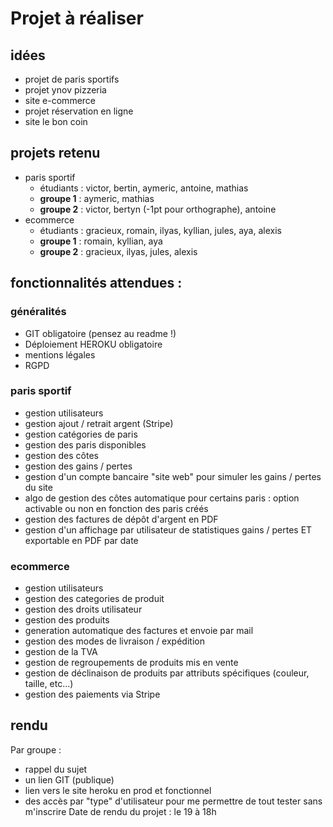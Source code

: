 # Projet à réaliser

## idées
- projet de paris sportifs
- projet ynov pizzeria
- site e-commerce
- projet réservation en ligne
- site le bon coin

## projets retenu

- paris sportif
    - étudiants : victor, bertin, aymeric, antoine, mathias
    - **groupe 1** : aymeric, mathias
    - **groupe 2** : victor, bertyn (-1pt pour orthographe), antoine
- ecommerce
    - étudiants : gracieux, romain, ilyas, kyllian, jules, aya, alexis
    - **groupe 1** : romain, kyllian, aya
    - **groupe 2** : gracieux, ilyas, jules, alexis
    
## fonctionnalités attendues :

### généralités
- GIT obligatoire (pensez au readme !)
- Déploiement HEROKU obligatoire
- mentions légales
- RGPD


### paris sportif
- gestion utilisateurs
- gestion ajout / retrait argent (Stripe)
- gestion catégories de paris
- gestion des paris disponibles
- gestion des côtes
- gestion des gains / pertes
- gestion d'un compte bancaire "site web" pour simuler les gains / pertes du site
- algo de gestion des côtes automatique pour certains paris : option activable ou non en fonction des paris créés
- gestion des factures de dépôt d'argent en PDF
- gestion d'un affichage par utilisateur de statistiques gains / pertes ET exportable en PDF par date

### ecommerce
- gestion utilisateurs
- gestion des categories de produit
- gestion des droits utilisateur
- gestion des produits
- generation automatique des factures et envoie par mail
- gestion des modes de livraison / expédition
- gestion de la TVA
- gestion de regroupements de produits mis en vente
- gestion de déclinaison de produits par attributs spécifiques (couleur, taille, etc...)
- gestion des paiements via Stripe

## rendu
Par groupe : 
- rappel du sujet
- un lien GIT (publique)
- lien vers le site heroku en prod et fonctionnel
- des accès par "type" d'utilisateur pour me permettre de tout tester sans m'inscrire
Date de rendu du projet : le 19 à 18h
